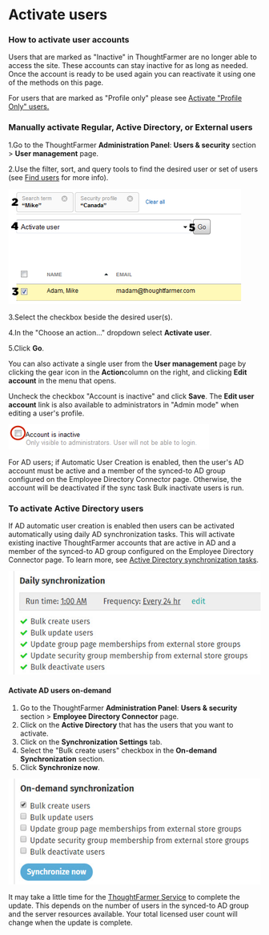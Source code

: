 # Activate users



### How to activate user accounts

Users that are marked as "Inactive" in ThoughtFarmer are no longer able to access the site. These accounts can stay inactive for as long as needed. Once the account is ready to be used again you can reactivate it using one of the methods on this page.  
  
For users that are marked as "Profile only" please see [Activate "Profile Only" users.](activate-profile-only-users.md)  
 

### Manually activate Regular, Active Directory, or External users

1.Go to the ThoughtFarmer **Administration Panel**: **Users & security** section &gt; **User management** page.

2.Use the filter, sort, and query tools to find the desired user or set of users \(see [Find users](https://community.thoughtfarmer.com/content/105964) for more info\). 

![](../../.gitbook/assets/1%20%2821%29.png)



3.Select the checkbox beside the desired user\(s\).

4.In the "Choose an action..." dropdown select **Activate user**.

5.Click **Go**.

You can also activate a single user from the **User management** page by clicking the gear icon in the **Action**column on the right, and clicking **Edit account** in the menu that opens.  
  
Uncheck the checkbox "Account is inactive" and click **Save**. The **Edit user account** link is also available to administrators in "Admin mode" when editing a user's profile.

![](../../.gitbook/assets/2%20%2827%29.png)

For AD users; if Automatic User Creation is enabled, then the user's AD account must be active and a member of the synced-to AD group configured on the Employee Directory Connector page. Otherwise, the account will be deactivated if the sync task Bulk inactivate users is run.

### To activate Active Directory users

If AD automatic user creation is enabled then users can be activated automatically using daily AD synchronization tasks. This will activate existing inactive ThoughtFarmer accounts that are active in AD and a member of the synced-to AD group configured on the Employee Directory Connector page. To learn more, see [Active Directory synchronization tasks](../activity-directory-integration/active-directory-synchronization-tasks.md).

![](../../.gitbook/assets/3%20%2813%29.jpg)



#### Activate AD users on-demand

1. Go to the ThoughtFarmer **Administration Panel**: **Users & security** section &gt; **Employee Directory Connector** page.
2. Click on the **Active Directory** that has the users that you want to activate.
3. Click on the **Synchronization Settings** tab.
4. Select the "Bulk create users" checkbox in the **On-demand Synchronization** section.
5. Click **Synchronize now**.

![](../../.gitbook/assets/4%20%2823%29.jpg)

It may take a little time for the [ThoughtFarmer Service](../behind-the-scenes/thoughtfarmer-service.md) to complete the update. This depends on the number of users in the synced-to AD group and the server resources available. Your total licensed user count will change when the update is complete.

